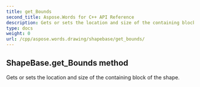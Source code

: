 ```yaml
---
title: get_Bounds
second_title: Aspose.Words for C++ API Reference
description: Gets or sets the location and size of the containing block of the shape. 
type: docs
weight: 0
url: /cpp/aspose.words.drawing/shapebase/get_bounds/
---
```

## ShapeBase.get_Bounds method


Gets or sets the location and size of the containing block of the shape.


